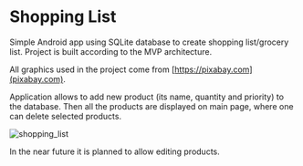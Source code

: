 # Shopping List
Simple Android app using SQLite database to create shopping list/grocery list. Project is built according to the MVP architecture.

All graphics used in the project come from [https://pixabay.com](pixabay.com).

Application allows to add new product (its name, quantity and priority) to the database. Then all the products are displayed on main page, where one can delete selected products.


![shopping_list](https://user-images.githubusercontent.com/56269299/111634372-bbf48180-87f6-11eb-9f9f-fd3eb3dca291.png)

In the near future it is planned to allow editing products.
